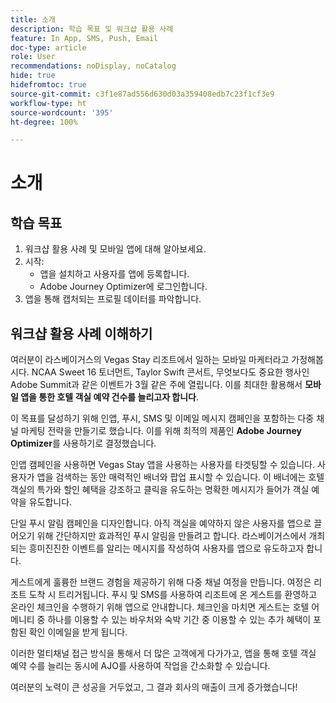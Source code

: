 ```yaml
---
title: 소개
description: 학습 목표 및 워크샵 활용 사례
feature: In App, SMS, Push, Email
doc-type: article
role: User
recommendations: noDisplay, noCatalog
hide: true
hidefromtoc: true
source-git-commit: c3f1e87ad556d630d03a359408edb7c23f1cf3e9
workflow-type: ht
source-wordcount: '395'
ht-degree: 100%

---
```



# 소개

## 학습 목표

1. 워크샵 활용 사례 및 모바일 앱에 대해 알아보세요.
2. 시작:
   * 앱을 설치하고 사용자를 앱에 등록합니다.
   * Adobe Journey Optimizer에 로그인합니다.
3. 앱을 통해 캡처되는 프로필 데이터를 파악합니다.

## 워크샵 활용 사례 이해하기

여러분이 라스베이거스의 Vegas Stay 리조트에서 일하는 모바일 마케터라고 가정해봅시다. NCAA Sweet 16 토너먼트, Taylor Swift 콘서트, 무엇보다도 중요한 행사인 Adobe Summit과 같은 이벤트가 3월 같은 주에 열립니다. 이를 최대한 활용해서 **모바일 앱을 통한 호텔 객실 예약 건수를 늘리고자 합니다**.

이 목표를 달성하기 위해 인앱, 푸시, SMS 및 이메일 메시지 캠페인을 포함하는 다중 채널 마케팅 전략을 만들기로 했습니다.  이를 위해 최적의 제품인 **Adobe Journey Optimizer**&#x200B;를 사용하기로 결정했습니다.

인앱 캠페인을 사용하면 Vegas Stay 앱을 사용하는 사용자를 타겟팅할 수 있습니다. 사용자가 앱을 검색하는 동안 매력적인 배너와 팝업 표시할 수 있습니다. 이 배너에는 호텔 객실의 특가와 할인 혜택을 강조하고 클릭을 유도하는 명확한 메시지가 들어가 객실 예약을 유도합니다.

단일 푸시 알림 캠페인을 디자인합니다. 아직 객실을 예약하지 않은 사용자를 앱으로 끌어오기 위해 간단하지만 효과적인 푸시 알림을 만들려고 합니다. 라스베이거스에서 개최되는 흥미진진한 이벤트를 알리는 메시지를 작성하여 사용자를 앱으로 유도하고자 합니다.

게스트에게 훌륭한 브랜드 경험을 제공하기 위해 다중 채널 여정을 만듭니다. 여정은 리조트 도착 시 트리거됩니다. 푸시 및 SMS를 사용하여 리조트에 온 게스트를 환영하고 온라인 체크인을 수행하기 위해 앱으로 안내합니다. 체크인을 마치면 게스트는 호텔 어메니티 중 하나를 이용할 수 있는 바우처와 숙박 기간 중 이용할 수 있는 추가 혜택이 포함된 확인 이메일을 받게 됩니다.

이러한 멀티채널 접근 방식을 통해서 더 많은 고객에게 다가가고, 앱을 통해 호텔 객실 예약 수를 늘리는 동시에 AJO를 사용하여 작업을 간소화할 수 있습니다.

여러분의 노력이 큰 성공을 거두었고, 그 결과 회사의 매출이 크게 증가했습니다!
